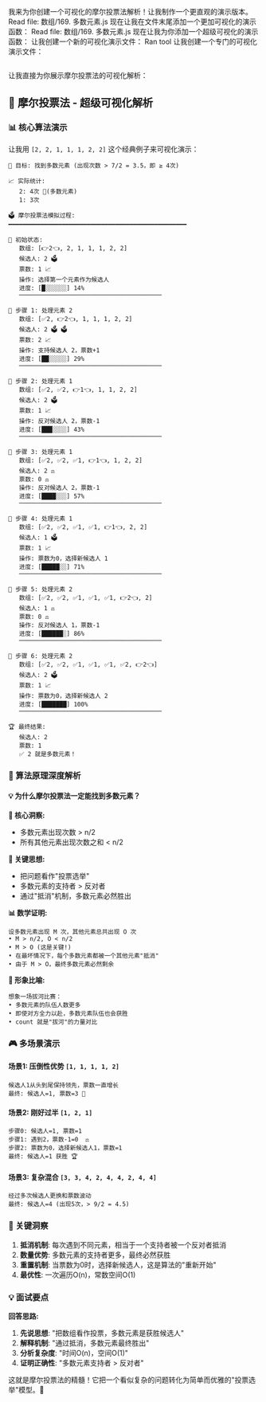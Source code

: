 我来为你创建一个可视化的摩尔投票法解析！让我制作一个更直观的演示版本。
Read file: 数组/169. 多数元素.js
现在让我在文件末尾添加一个更加可视化的演示函数：
Read file: 数组/169. 多数元素.js
现在让我为你添加一个超级可视化的演示函数：
让我创建一个新的可视化演示文件：
Ran tool
让我创建一个专门的可视化演示文件：
```bash

```
让我直接为你展示摩尔投票法的可视化解析：

## 🎨 摩尔投票法 - 超级可视化解析

### 📊 核心算法演示

让我用 `[2, 2, 1, 1, 1, 2, 2]` 这个经典例子来可视化演示：

```
🎯 目标: 找到多数元素 (出现次数 > 7/2 = 3.5，即 ≥ 4次)

📈 实际统计:
   2: 4次 👑(多数元素)
   1: 3次

🗳️ 摩尔投票法模拟过程:
━━━━━━━━━━━━━━━━━━━━━━━━━━━━━━━━━━━━━━━━━━━━━━━━━━

📍 初始状态:
   数组: [👉2👈, 2, 1, 1, 1, 2, 2]
   候选人: 2 🗳️ 
   票数: 1 📈
   操作: 选择第一个元素作为候选人
   进度: [█░░░░░░] 14%
   ────────────────────────────────────────

📍 步骤 1: 处理元素 2
   数组: [✅2, 👉2👈, 1, 1, 1, 2, 2]
   候选人: 2 🗳️ 🗳️ 
   票数: 2 📈
   操作: 支持候选人 2，票数+1
   进度: [██░░░░░] 29%
   ────────────────────────────────────────

📍 步骤 2: 处理元素 1
   数组: [✅2, ✅2, 👉1👈, 1, 1, 2, 2]
   候选人: 2 🗳️ 
   票数: 1 📈
   操作: 反对候选人 2，票数-1
   进度: [███░░░░] 43%
   ────────────────────────────────────────

📍 步骤 3: 处理元素 1
   数组: [✅2, ✅2, ✅1, 👉1👈, 1, 2, 2]
   候选人: 2 ⚖️ 
   票数: 0 ⚖️
   操作: 反对候选人 2，票数-1
   进度: [████░░░] 57%
   ────────────────────────────────────────

📍 步骤 4: 处理元素 1
   数组: [✅2, ✅2, ✅1, ✅1, 👉1👈, 2, 2]
   候选人: 1 🗳️ 
   票数: 1 📈
   操作: 票数为0，选择新候选人 1
   进度: [█████░░] 71%
   ────────────────────────────────────────

📍 步骤 5: 处理元素 2
   数组: [✅2, ✅2, ✅1, ✅1, ✅1, 👉2👈, 2]
   候选人: 1 ⚖️ 
   票数: 0 ⚖️
   操作: 反对候选人 1，票数-1
   进度: [██████░] 86%
   ────────────────────────────────────────

📍 步骤 6: 处理元素 2
   数组: [✅2, ✅2, ✅1, ✅1, ✅1, ✅2, 👉2👈]
   候选人: 2 🗳️ 
   票数: 1 📈
   操作: 票数为0，选择新候选人 2
   进度: [███████] 100%
   ────────────────────────────────────────

🏆 最终结果:
   候选人: 2
   票数: 1
   ✅ 2 就是多数元素！
```

### 🧠 算法原理深度解析

#### 💡 为什么摩尔投票法一定能找到多数元素？

**🔑 核心洞察:**
- 多数元素出现次数 > n/2
- 所有其他元素出现次数之和 < n/2

**🎯 关键思想:**
- 把问题看作"投票选举"
- 多数元素的支持者 > 反对者  
- 通过"抵消"机制，多数元素必然胜出

**📊 数学证明:**
```
设多数元素出现 M 次，其他元素总共出现 O 次
• M > n/2, O < n/2
• M > O (这是关键!)
• 在最坏情况下，每个多数元素都被一个其他元素"抵消"
• 由于 M > O，最终多数元素必然剩余
```

**🎪 形象比喻:**
```
想象一场拔河比赛：
• 多数元素的队伍人数更多
• 即使对方全力以赴，多数元素队伍也会获胜
• count 就是"拔河"的力量对比
```

### 🎮 多场景演示

#### 场景1: 压倒性优势 `[1, 1, 1, 1, 2]`
```
候选人1从头到尾保持领先，票数一直增长
最终: 候选人=1, 票数=3 💪
```

#### 场景2: 刚好过半 `[1, 2, 1]`
```
步骤0: 候选人=1, 票数=1
步骤1: 遇到2，票数-1=0  ⚖️
步骤2: 票数为0，选择新候选人1，票数=1
最终: 候选人=1 获胜 🏆
```

#### 场景3: 复杂混合 `[3, 3, 4, 2, 4, 4, 2, 4, 4]`
```
经过多次候选人更换和票数波动
最终: 候选人=4 (出现5次，> 9/2 = 4.5)
```

### 🔬 关键洞察

1. **抵消机制**: 每次遇到不同元素，相当于一个支持者被一个反对者抵消
2. **数量优势**: 多数元素的支持者更多，最终必然获胜
3. **重置机制**: 当票数为0时，选择新候选人，这是算法的"重新开始"
4. **最优性**: 一次遍历O(n)，常数空间O(1)

### 💡 面试要点

**回答思路:**
1. **先说思想**: "把数组看作投票，多数元素是获胜候选人"
2. **解释机制**: "通过抵消，多数元素最终胜出"
3. **分析复杂度**: "时间O(n)，空间O(1)"
4. **证明正确性**: "多数元素支持者 > 反对者"

这就是摩尔投票法的精髓！它把一个看似复杂的问题转化为简单而优雅的"投票选举"模型。🎯